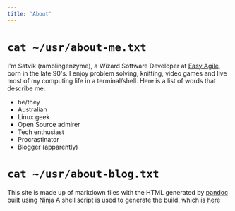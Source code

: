 ```yaml
---
title: 'About'
---
```


# `cat ~/usr/about-me.txt` #
I'm Satvik (ramblingenzyme), a Wizard Software Developer at [Easy Agile](https://easyagile.com/), born in the late 90's.
I enjoy problem solving, knitting, video games and live most of my computing life in a terminal/shell.
Here is a list of words that describe me:

* he/they
* Australian
* Linux geek
* Open Source admirer
* Tech enthusiast
* Procrastinator
* Blogger (apparently)

# `cat ~/usr/about-blog.txt` #
This site is made up of markdown files with the HTML generated by [pandoc](http://pandoc.org/) built using [Ninja](https://ninja-build.org/)
A shell script is used to generate the build, which is [here](https://github.com/ramblingenzyme/blog/blob/master/configure.sh)
